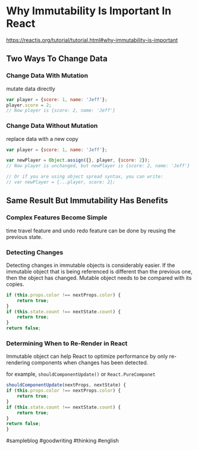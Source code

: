 # Why Immutability Is Important In React

https://reactjs.org/tutorial/tutorial.html#why-immutability-is-important

## Two Ways To Change Data

### Change Data With Mutation

mutate data directly

```js
var player = {score: 1, name: 'Jeff'};
player.score = 2;
// Now player is {score: 2, name: 'Jeff'}

```

### Change Data Without Mutation

replace data with a new copy

```js
var player = {score: 1, name: 'Jeff'};

var newPlayer = Object.assign({}, player, {score: 2});
// Now player is unchanged, but newPlayer is {score: 2, name: 'Jeff'}

// Or if you are using object spread syntax, you can write:
// var newPlayer = {...player, score: 2};
```

## Same Result But Immutability Has Benefits

### Complex Features Become Simple

time travel feature and undo redo feature can be done by reusing the previous state.

### Detecting Changes

Detecting changes in immutable objects is considerably easier.
If the immutable object that is being referenced is different than the previous one,
then the object has changed. Mutable object needs to be compared with its copies.

```js
if (this.props.color !== nextProps.color) {
    return true;
}
if (this.state.count !== nextState.count) {
    return true;
}
return false;
```

### Determining When to Re-Render in React

Immutable object can help React to optimize performance
by only re-rendering components when changes has been detected.

for example, `shouldComponentUpdate()` or `React.PureComponet`

```js
shouldComponentUpdate(nextProps, nextState) {
if (this.props.color !== nextProps.color) {
    return true;
}
if (this.state.count !== nextState.count) {
    return true;
}
return false;
}
```

#sampleblog #goodwriting #thinking #english
